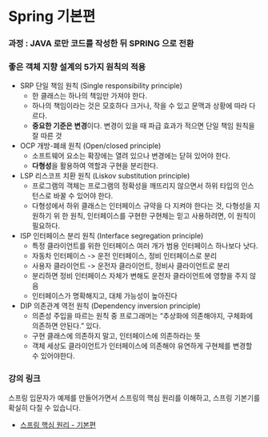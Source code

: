 # Spring 기본편

### 과정 : JAVA 로만 코드를 작성한 뒤 SPRING 으로 전환

### 좋은 객체 지향 설계의 5가지 원칙의 적용
- SRP 단일 책임 원칙 (Single responsibility principle)
  - 한 클래스는 하나의 책임만 가져야 한다.
  - 하나의 책임이라는 것은 모호하다 크거나, 작을 수 있고 문맥과 상황에 따라 다르다.
  - **중요한 기준은 변경**이다. 변경이 있을 때 파급 효과가 적으면 단일 책임 원칙을 잘 따른 것
- OCP 개방-폐쇄 원칙 (Open/closed principle)
  - 소프트웨어 요소는 확장에는 열려 있으나 변경에는 닫혀 있어야 한다.
  - **다형성**을 활용하여 역할과 구현을 분리한다.
- LSP 리스코프 치환 원칙 (Liskov substitution principle)
  - 프로그램의 객체는 프로그램의 정확성을 깨뜨리지 않으면서 하위 타입의 인스턴스로 바꿀
    수 있어야 한다.
  - 다형성에서 하위 클래스는 인터페이스 규약을 다 지켜야 한다는 것, 다형성을 지원하기 위
    한 원칙, 인터페이스를 구현한 구현체는 믿고 사용하려면, 이 원칙이 필요하다.
- ISP 인터페이스 분리 원칙 (Interface segregation principle)
  - 특정 클라이언트를 위한 인터페이스 여러 개가 범용 인터페이스 하나보다 낫다.
  - 자동차 인터페이스 -> 운전 인터페이스, 정비 인터페이스로 분리
  - 사용자 클라이언트 -> 운전자 클라이언트, 정비사 클라이언트로 분리
  - 분리하면 정비 인터페이스 자체가 변해도 운전자 클라이언트에 영향을 주지 않음
  - 인터페이스가 명확해지고, 대체 가능성이 높아진다
- DIP 의존관계 역전 원칙 (Dependency inversion principle)
  - 의존성 주입을 따르는 원칙 중 프로그래머는 “추상화에 의존해야지, 구체화에 의존하면 안된다.” 있다.
  - 구현 클래스에 의존하지 말고, 인터페이스에 의존하라는 뜻
  - 객체 세상도 클라이언트가 인터페이스에 의존해야 유연하게 구현체를 변경할 수 있어야한다.


### 강의 링크
스프링 입문자가 예제를 만들어가면서 스프링의 핵심 원리를 이해하고, 스프링 기본기를 확실히 다질 수 있습니다.

* [스프링 핵심 원리 - 기본편](https://www.inflearn.com/course/%EC%8A%A4%ED%94%84%EB%A7%81-%ED%95%B5%EC%8B%AC-%EC%9B%90%EB%A6%AC-%EA%B8%B0%EB%B3%B8%ED%8E%B8)


